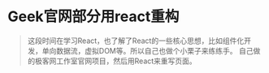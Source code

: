 # Geek官网部分用react重构
>这段时间在学习React，也了解了React的一些核心思想，比如组件化开发，单向数据流，虚拟DOM等。所以自己也做个小栗子来练练手。
自己做的极客网工作室官网项目，然后用React来重写页面。
